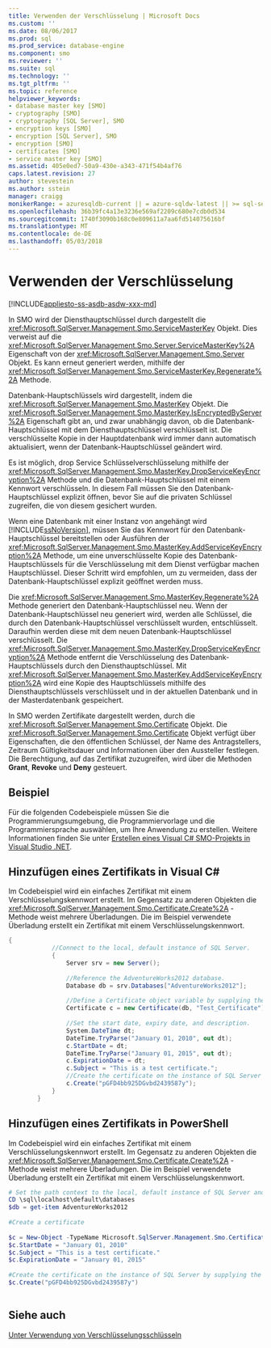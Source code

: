 ```yaml
---
title: Verwenden der Verschlüsselung | Microsoft Docs
ms.custom: ''
ms.date: 08/06/2017
ms.prod: sql
ms.prod_service: database-engine
ms.component: smo
ms.reviewer: ''
ms.suite: sql
ms.technology: ''
ms.tgt_pltfrm: ''
ms.topic: reference
helpviewer_keywords:
- database master key [SMO]
- cryptography [SMO]
- cryptography [SQL Server], SMO
- encryption keys [SMO]
- encryption [SQL Server], SMO
- encryption [SMO]
- certificates [SMO]
- service master key [SMO]
ms.assetid: 405e0ed7-50a9-430e-a343-471f54b4af76
caps.latest.revision: 27
author: stevestein
ms.author: sstein
manager: craigg
monikerRange: = azuresqldb-current || = azure-sqldw-latest || >= sql-server-2016 || = sqlallproducts-allversions
ms.openlocfilehash: 36b39fc4a13e3236e569af2209c680e7cdb0d534
ms.sourcegitcommit: 1740f3090b168c0e809611a7aa6fd514075616bf
ms.translationtype: MT
ms.contentlocale: de-DE
ms.lasthandoff: 05/03/2018
---
```

# <a name="using-encryption"></a>Verwenden der Verschlüsselung
[!INCLUDE[appliesto-ss-asdb-asdw-xxx-md](../../../includes/appliesto-ss-asdb-asdw-xxx-md.md)]

  In SMO wird der Diensthauptschlüssel durch dargestellt die <xref:Microsoft.SqlServer.Management.Smo.ServiceMasterKey> Objekt. Dies verweist auf die <xref:Microsoft.SqlServer.Management.Smo.Server.ServiceMasterKey%2A> Eigenschaft von der <xref:Microsoft.SqlServer.Management.Smo.Server> Objekt. Es kann erneut generiert werden, mithilfe der <xref:Microsoft.SqlServer.Management.Smo.ServiceMasterKey.Regenerate%2A> Methode.  
  
 Datenbank-Hauptschlüssels wird dargestellt, indem die <xref:Microsoft.SqlServer.Management.Smo.MasterKey> Objekt. Die <xref:Microsoft.SqlServer.Management.Smo.MasterKey.IsEncryptedByServer%2A> Eigenschaft gibt an, und zwar unabhängig davon, ob die Datenbank-Hauptschlüssel mit dem Diensthauptschlüssel verschlüsselt ist. Die verschlüsselte Kopie in der Hauptdatenbank wird immer dann automatisch aktualisiert, wenn der Datenbank-Hauptschlüssel geändert wird.  
  
 Es ist möglich, drop Service Schlüsselverschlüsselung mithilfe der <xref:Microsoft.SqlServer.Management.Smo.MasterKey.DropServiceKeyEncryption%2A> Methode und die Datenbank-Hauptschlüssel mit einem Kennwort verschlüsseln. In diesem Fall müssen Sie den Datenbank-Hauptschlüssel explizit öffnen, bevor Sie auf die privaten Schlüssel zugreifen, die von diesem gesichert wurden.  
  
 Wenn eine Datenbank mit einer Instanz von angehängt wird [!INCLUDE[ssNoVersion](../../../includes/ssnoversion-md.md)], müssen Sie das Kennwort für den Datenbank-Hauptschlüssel bereitstellen oder Ausführen der <xref:Microsoft.SqlServer.Management.Smo.MasterKey.AddServiceKeyEncryption%2A> Methode, um eine unverschlüsselte Kopie des Datenbank-Hauptschlüssels für die Verschlüsselung mit dem Dienst verfügbar machen Hauptschlüssel. Dieser Schritt wird empfohlen, um zu vermeiden, dass der Datenbank-Hauptschlüssel explizit geöffnet werden muss.  
  
 Die <xref:Microsoft.SqlServer.Management.Smo.MasterKey.Regenerate%2A> Methode generiert den Datenbank-Hauptschlüssel neu. Wenn der Datenbank-Hauptschlüssel neu generiert wird, werden alle Schlüssel, die durch den Datenbank-Hauptschlüssel verschlüsselt wurden, entschlüsselt. Daraufhin werden diese mit dem neuen Datenbank-Hauptschlüssel verschlüsselt. Die <xref:Microsoft.SqlServer.Management.Smo.MasterKey.DropServiceKeyEncryption%2A> Methode entfernt die Verschlüsselung des Datenbank-Hauptschlüssels durch den Diensthauptschlüssel. Mit <xref:Microsoft.SqlServer.Management.Smo.MasterKey.AddServiceKeyEncryption%2A> wird eine Kopie des Hauptschlüssels mithilfe des Diensthauptschlüssels verschlüsselt und in der aktuellen Datenbank und in der Masterdatenbank gespeichert.  
  
 In SMO werden Zertifikate dargestellt werden, durch die <xref:Microsoft.SqlServer.Management.Smo.Certificate> Objekt. Die <xref:Microsoft.SqlServer.Management.Smo.Certificate> Objekt verfügt über Eigenschaften, die den öffentlichen Schlüssel, der Name des Antragstellers, Zeitraum Gültigkeitsdauer und Informationen über den Aussteller festlegen. Die Berechtigung, auf das Zertifikat zuzugreifen, wird über die Methoden **Grant**, **Revoke** und **Deny** gesteuert.  
  
## <a name="example"></a>Beispiel  
 Für die folgenden Codebeispiele müssen Sie die Programmierungsumgebung, die Programmiervorlage und die Programmiersprache auswählen, um Ihre Anwendung zu erstellen. Weitere Informationen finden Sie unter [Erstellen eines Visual C&#35; SMO-Projekts in Visual Studio .NET](../../../relational-databases/server-management-objects-smo/how-to-create-a-visual-csharp-smo-project-in-visual-studio-net.md).  
  
## <a name="adding-a-certificate-in-visual-c"></a>Hinzufügen eines Zertifikats in Visual C#  
 Im Codebeispiel wird ein einfaches Zertifikat mit einem Verschlüsselungskennwort erstellt. Im Gegensatz zu anderen Objekten die <xref:Microsoft.SqlServer.Management.Smo.Certificate.Create%2A> -Methode weist mehrere Überladungen. Die im Beispiel verwendete Überladung erstellt ein Zertifikat mit einem Verschlüsselungskennwort.  
  
```csharp  
{  
            //Connect to the local, default instance of SQL Server.   
            {  
                Server srv = new Server();  
  
                //Reference the AdventureWorks2012 database.   
                Database db = srv.Databases["AdventureWorks2012"];  
  
                //Define a Certificate object variable by supplying the parent database and name in the constructor.   
                Certificate c = new Certificate(db, "Test_Certificate");  
  
                //Set the start date, expiry date, and description.   
                System.DateTime dt;  
                DateTime.TryParse("January 01, 2010", out dt);  
                c.StartDate = dt;  
                DateTime.TryParse("January 01, 2015", out dt);  
                c.ExpirationDate = dt;  
                c.Subject = "This is a test certificate.";  
                //Create the certificate on the instance of SQL Server by supplying the certificate password argument.   
                c.Create("pGFD4bb925DGvbd2439587y");  
            }  
        }   
```  
  
## <a name="adding-a-certificate-in-powershell"></a>Hinzufügen eines Zertifikats in PowerShell  
 Im Codebeispiel wird ein einfaches Zertifikat mit einem Verschlüsselungskennwort erstellt. Im Gegensatz zu anderen Objekten die <xref:Microsoft.SqlServer.Management.Smo.Certificate.Create%2A> -Methode weist mehrere Überladungen. Die im Beispiel verwendete Überladung erstellt ein Zertifikat mit einem Verschlüsselungskennwort.  
  
```powershell  
# Set the path context to the local, default instance of SQL Server and get a reference to AdventureWorks2012  
CD \sql\localhost\default\databases  
$db = get-item AdventureWorks2012  
  
#Create a certificate  
  
$c = New-Object -TypeName Microsoft.SqlServer.Management.Smo.Certificate -argumentlist $db, "Test_Certificate"  
$c.StartDate = "January 01, 2010"  
$c.Subject = "This is a test certificate."  
$c.ExpirationDate = "January 01, 2015"  
  
#Create the certificate on the instance of SQL Server by supplying the certificate password argument.  
$c.Create("pGFD4bb925DGvbd2439587y")  
  
```  
  
## <a name="see-also"></a>Siehe auch  
 [Unter Verwendung von Verschlüsselungsschlüsseln](../../../relational-databases/server-management-objects-smo/tasks/using-encryption.md)  
  
  
